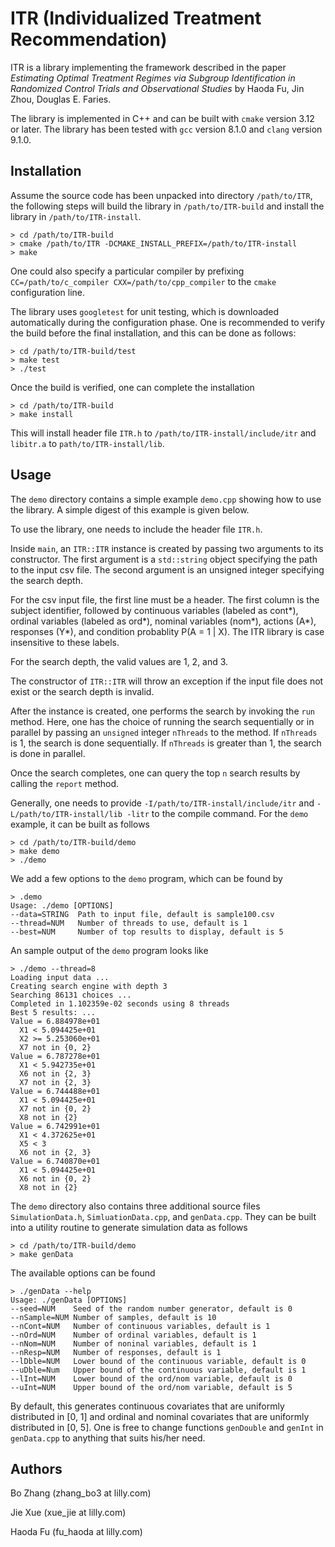 # ITR (Individualized Treatment Recommendation) 

ITR is a library implementing the framework described in the paper _Estimating
  Optimal Treatment Regimes via Subgroup Identification in Randomized Control
  Trials and Observational Studies_ by Haoda Fu, Jin Zhou, Douglas E. Faries. 
  
The library is implemented in C++ and can be built with `cmake` version 3.12 or
  later. The library has been tested with `gcc` version 8.1.0 and `clang`
  version 9.1.0.  

## Installation 
Assume the source code has been unpacked into directory `/path/to/ITR`, the
  following steps will build the library in `/path/to/ITR-build` and install the
  library in `/path/to/ITR-install`.  

```
> cd /path/to/ITR-build
> cmake /path/to/ITR -DCMAKE_INSTALL_PREFIX=/path/to/ITR-install
> make 
```

One could also specify a particular compiler by prefixing
  `CC=/path/to/c_compiler CXX=/path/to/cpp_compiler` to the `cmake`
  configuration line.  

The library uses `googletest` for unit testing, which is downloaded
  automatically during the configuration phase. One is recommended to verify the
  build before the final installation, and this can be done as follows:  

```
> cd /path/to/ITR-build/test
> make test
> ./test
```

Once the build is verified, one can complete the installation 

```
> cd /path/to/ITR-build
> make install
```

This will install header file `ITR.h` to `/path/to/ITR-install/include/itr` and
  `libitr.a` to `path/to/ITR-install/lib`.  

## Usage
The `demo` directory contains a simple example `demo.cpp` showing how to use the
  library. A simple digest of this example is given below.

To use the library, one needs to include the header file `ITR.h`. 

Inside `main`, an `ITR::ITR` instance is created by passing two arguments to its
  constructor. The first argument is a `std::string` object specifying the path
  to the input csv file. The second argument is an unsigned integer specifying
  the search depth. 

For the csv input file, the first line must be a header. The first column is the
  subject identifier, followed by continuous variables (labeled as cont*),
  ordinal variables (labeled as ord*), nominal variables (nom*), actions (A*),
  responses (Y*), and condition probablity P(A = 1 | X). The ITR library is case
  insensitive to these labels. 

For the search depth, the valid values are 1, 2, and 3.   

The constructor of `ITR::ITR` will throw an exception if the input file does not
  exist or the search depth is invalid. 

After the instance is created, one performs the search by invoking the `run`
  method. Here, one has the choice of running the search sequentially or in
  parallel by passing an `unsigned` integer `nThreads` to the method. If
  `nThreads` is 1, the search is done sequentially. If `nThreads` is greater
  than 1, the search is done in parallel. 

Once the search completes, one can query the top `n` search results by calling
  the `report` method. 

Generally, one needs to provide `-I/path/to/ITR-install/include/itr` and
  `-L/path/to/ITR-install/lib -litr` to the compile command. For the `demo`
  example, it can be built as follows

```
> cd /path/to/ITR-build/demo
> make demo
> ./demo
```

We add a few options to the `demo` program, which can be found by
```
> .demo
Usage: ./demo [OPTIONS]
--data=STRING  Path to input file, default is sample100.csv
--thread=NUM   Number of threads to use, default is 1
--best=NUM     Number of top results to display, default is 5
```

An sample output of the `demo` program looks like
```
> ./demo --thread=8
Loading input data ...
Creating search engine with depth 3
Searching 86131 choices ...
Completed in 1.102359e-02 seconds using 8 threads
Best 5 results: ...
Value = 6.884978e+01
  X1 < 5.094425e+01
  X2 >= 5.253060e+01
  X7 not in {0, 2} 
Value = 6.787278e+01
  X1 < 5.942735e+01
  X6 not in {2, 3} 
  X7 not in {2, 3} 
Value = 6.744488e+01
  X1 < 5.094425e+01
  X7 not in {0, 2} 
  X8 not in {2} 
Value = 6.742991e+01
  X1 < 4.372625e+01
  X5 < 3
  X6 not in {2, 3} 
Value = 6.740870e+01
  X1 < 5.094425e+01
  X6 not in {0, 2} 
  X8 not in {2} 
```

The `demo` directory also contains three additional source files
  `SimulationData.h`, `SimluationData.cpp`, and `genData.cpp`. They can be built 
  into a utility routine to generate simulation data as follows  
```
> cd /path/to/ITR-build/demo
> make genData
```
The available options can be found 
```
> ./genData --help
Usage: ./genData [OPTIONS]
--seed=NUM    Seed of the random number generator, default is 0
--nSample=NUM Number of samples, default is 10
--nCont=NUM   Number of continuous variables, default is 1
--nOrd=NUM    Number of ordinal variables, default is 1
--nNom=NUM    Number of noninal variables, default is 1
--nResp=NUM   Number of responses, default is 1
--lDble=NUM   Lower bound of the continuous variable, default is 0
--uDble=Num   Upper bound of the continuous variable, default is 1
--lInt=NUM    Lower bound of the ord/nom variable, default is 0
--uInt=NUM    Upper bound of the ord/nom variable, default is 5
```
By default, this generates continuous covariates that are uniformly distributed
  in [0, 1] and ordinal and nominal covariates that are uniformly distributed in
  [0, 5]. One is free to change functions `genDouble` and `genInt` in
  `genData.cpp` to anything that suits his/her need. 

## Authors
Bo Zhang (zhang_bo3 at lilly.com)

Jie Xue  (xue_jie at lilly.com)

Haoda Fu (fu_haoda at lilly.com)


